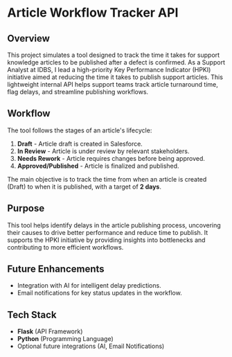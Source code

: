 # Article Workflow Tracker API

## Overview

This project simulates a tool designed to track the time it takes for support knowledge articles to be published after a defect is confirmed. As a Support Analyst at IDBS, I lead a high-priority Key Performance Indicator (HPKI) initiative aimed at reducing the time it takes to publish support articles. This lightweight internal API helps support teams track article turnaround time, flag delays, and streamline publishing workflows.

## Workflow

The tool follows the stages of an article's lifecycle:
1. **Draft** - Article draft is created in Salesforce.
2. **In Review** - Article is under review by relevant stakeholders.
3. **Needs Rework** - Article requires changes before being approved.
4. **Approved/Published** - Article is finalized and published.

The main objective is to track the time from when an article is created (Draft) to when it is published, with a target of **2 days**.

## Purpose

This tool helps identify delays in the article publishing process, uncovering their causes to drive better performance and reduce time to publish. It supports the HPKI initiative by providing insights into bottlenecks and contributing to more efficient workflows.

## Future Enhancements

- Integration with AI for intelligent delay predictions.
- Email notifications for key status updates in the workflow.

## Tech Stack

- **Flask** (API Framework)
- **Python** (Programming Language)
- Optional future integrations (AI, Email Notifications)

